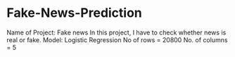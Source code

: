 # Fake-News-Prediction
Name of Project: Fake news 
In this project, I have to check whether news is real or fake.
Model: Logistic Regression
No of rows = 20800
No. of columns = 5

